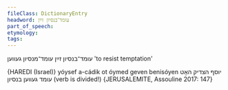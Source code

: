 ```yaml
---
fileClass: DictionaryEntry
headword: עומד־בנסיון זײַן
part_of_speech: 
etymology: 
tags: 
---
```

עומד־בנסיון זײַן
עומד־מנסיון געווען
'to resist temptation'

{HAREDI (Israel)}
yóysef a-cádik ot óymed geven benisóyen יוסף הצדיק האָט עומד געווען בנסיון (verb is divided!)  {JERUSALEMITE, Assouline 2017: 147}

